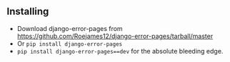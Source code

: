 Installing
----------

* Download django-error-pages from https://github.com/Roejames12/django-error-pages/tarball/master
* Or `pip install django-error-pages`
* `pip install django-error-pages==dev` for the absolute bleeding edge.
